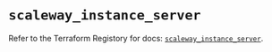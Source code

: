# `scaleway_instance_server`

Refer to the Terraform Registory for docs: [`scaleway_instance_server`](https://registry.terraform.io/providers/scaleway/scaleway/2.27.0/docs/resources/instance_server).
